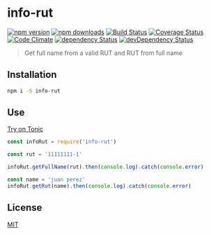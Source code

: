 # info-rut

[![npm version](https://img.shields.io/npm/v/info-rut.svg?style=flat-square)](https://www.npmjs.com/package/info-rut)
[![npm downloads](https://img.shields.io/npm/dm/info-rut.svg?style=flat-square)](https://www.npmjs.com/package/info-rut)
[![Build Status](https://img.shields.io/travis/lgaticaq/info-rut.svg?style=flat-square)](https://travis-ci.org/lgaticaq/info-rut)
[![Coverage Status](https://img.shields.io/coveralls/lgaticaq/info-rut/master.svg?style=flat-square)](https://coveralls.io/github/lgaticaq/info-rut?branch=master)
[![Code Climate](https://img.shields.io/codeclimate/github/lgaticaq/info-rut.svg?style=flat-square)](https://codeclimate.com/github/lgaticaq/info-rut)
[![dependency Status](https://img.shields.io/david/lgaticaq/info-rut.svg?style=flat-square)](https://david-dm.org/lgaticaq/info-rut#info=dependencies)
[![devDependency Status](https://img.shields.io/david/dev/lgaticaq/info-rut.svg?style=flat-square)](https://david-dm.org/lgaticaq/info-rut#info=devDependencies)

> Get full name from a valid RUT and RUT from full name

## Installation

```bash
npm i -S info-rut
```

## Use

[Try on Tonic](https://tonicdev.com/npm/info-rut)
```js
const infoRut = require('info-rut')

const rut = '11111111-1'

infoRut.getFullName(rut).then(console.log).catch(console.error)

const name = 'juan perez'
infoRut.getRut(name).then(console.log).catch(console.error)
```

## License

[MIT](https://tldrlegal.com/license/mit-license)
